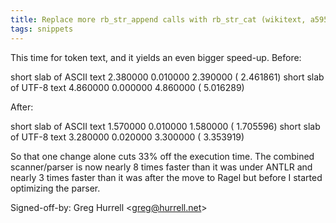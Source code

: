 ```yaml
---
title: Replace more rb_str_append calls with rb_str_cat (wikitext, a5954dc)
tags: snippets
---
```


This time for token text, and it yields an even bigger speed-up. Before:

short slab of ASCII text 2.380000 0.010000 2.390000 ( 2.461861) short slab of UTF-8 text 4.860000 0.000000 4.860000 ( 5.016289)

After:

short slab of ASCII text 1.570000 0.010000 1.580000 ( 1.705596) short slab of UTF-8 text 3.280000 0.020000 3.300000 ( 3.353919)

So that one change alone cuts 33% off the execution time. The combined scanner/parser is now nearly 8 times faster than it was under ANTLR and nearly 3 times faster than it was after the move to Ragel but before I started optimizing the parser.

Signed-off-by: Greg Hurrell &lt;greg@hurrell.net&gt;

